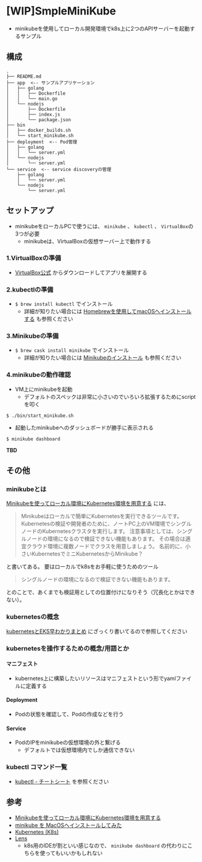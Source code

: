 # [WIP]SmpleMiniKube
- minikubeを使用してローカル開発環境でk8s上に2つのAPIサーバーを起動するサンプル


## 構成
```
.
├── README.md
├── app  <-- サンプルアプリケーション
│   ├── golang
│   │   ├── Dockerfile
│   │   └── main.go
│   └── nodejs
│       ├── Dockerfile
│       ├── index.js
│       └── package.json
├── bin
│   ├── docker_builds.sh
│   └── start_minikube.sh
├── deployment  <-- Pod管理
│   ├── golang
│   │   └── server.yml
│   └── nodejs
│       └── server.yml
└── service  <-- service discoveryの管理
    ├── golang
    │   └── server.yml
    └── nodejs
        └── server.yml
```

## セットアップ
- minikubeをローカルPCで使うには、 `minikube` 、 `kubectl` 、 `VirtualBox`の3つが必要
  - minikubeは、VirtualBoxの仮想サーバー上で動作する

### 1.VirtualBoxの準備
- [VirtualBox公式](https://www.virtualbox.org/wiki/Downloads) からダウンロードしてアプリを展開する

### 2.kubectlの準備
- `$ brew install kubectl` でインストール
  - 詳細が知りたい場合には [Homebrewを使用してmacOSへインストールする](https://kubernetes.io/ja/docs/tasks/tools/install-kubectl/#homebrew%E3%82%92%E4%BD%BF%E7%94%A8%E3%81%97%E3%81%A6macos%E3%81%B8%E3%82%A4%E3%83%B3%E3%82%B9%E3%83%88%E3%83%BC%E3%83%AB%E3%81%99%E3%82%8B) も参照ください

### 3.Minikubeの準備
- `$ brew cask install minikube` でインストール
  - 詳細が知りたい場合には [Minikubeのインストール](https://kubernetes.io/ja/docs/tasks/tools/install-minikube/) も参照ください

### 4.minikubeの動作確認
- VM上にminikubeを起動
  - デフォルトのスペックは非常に小さいのでいろいろ拡張するためにscriptを叩く

```
$ ./bin/start_minikube.sh
```

- 起動したminikubeへのダッシュボードが勝手に表示される

```
$ minikube dashboard
```

**TBD**

## その他
### minikubeとは
[Minikubeを使ってローカル環境にKubernetes環境を用意する](https://dev.classmethod.jp/cloud/minikube/) には、

> Minikubeはローカルで簡単にKubernetesを実行できるツールです。
> Kubernetesの検証や開発者のために、ノートPC上のVM環境でシングルノードのKubernetesクラスタを実行します。
> 注意事項としては、シングルノードの環境になるので検証できない機能もあります。
> その場合は適宜クラウド環境に複数ノードでクラスを用意しましょう。 名前的に、小さいKubernetesでミニKubernetesからMinikube？

と書いてある。
要はローカルでk8sをお手軽に使うためのツール

> シングルノードの環境になるので検証できない機能もあります。

とのことで、あくまでも検証用としての位置付けになりそう（冗長化とかはできない）。

### kubernetesの概念
[kubernetesとEKS早わかりまとめ](https://zenn.dev/nameless_gyoza/articles/f22466cadaf60bf50405) にざっくり書いてるので参照してください

### kubernetesを操作するための概念/用語とか
#### マニフェスト
- kubernetes上に構築したいリソースはマニフェストという形でyamlファイルに定義する

#### Deployment
- Podの状態を確認して、Podの作成などを行う

#### Service
- PodのIPをminikubeの仮想環境の外と繋げる
  - デフォルトでは仮想環境内でしか通信できない

### kubectl コマンド一覧
- [kubectl - チートシート](https://kubernetes.io/ja/docs/reference/kubectl/cheatsheet/) を参照ください


## 参考
- [Minikubeを使ってローカル環境にKubernetes環境を用意する](https://dev.classmethod.jp/cloud/minikube/)
- [minikube を MacOSへインストールしてみた](https://qiita.com/MahoTakara/items/895bf2fd7f4a880ac43b)
- [Kubernetes (K8s)](https://kubernetes.io/ja/)
- [Lens](https://k8slens.dev/)
    - k8s用のIDEが割といい感じなので、 `minikube dashboard` の代わりにこちらを使ってもいいかもしれない
